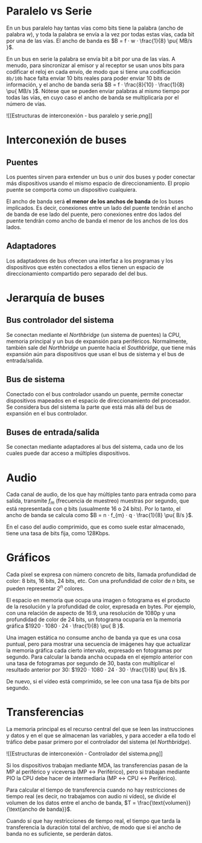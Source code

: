 
# Paralelo vs Serie

En un bus paralelo hay tantas vías como bits tiene la palabra (ancho de palabra $w$), y toda la palabra se envía a la vez por todas estas vías, cada bit por una de las vías. El ancho de banda es $B = f · w · \frac{1}{8} \pu{ MB/s }$.

En un bus en serie la palabra se envía bit a bit por una de las vías. A menudo, para sincronizar al emisor y al receptor se usan unos bits para codificar el reloj en cada envío, de modo que si tiene una codificación `8b/10b` hace falta enviar 10 bits reales para poder enviar 10 bits de información, y el ancho de banda sería $B = f · \frac{8}{10} · \frac{1}{8} \pu{ MB/s }$. Nótese que se pueden enviar palabras al mismo tiempo por todas las vías, en cuyo caso el ancho de banda se multiplicaría por el número de vías.

![[Estructuras de interconexión - bus paralelo y serie.png]]

# Interconexión de buses

## Puentes

Los puentes sirven para extender un bus o unir dos buses y poder conectar más dispositivos usando el mismo espacio de direccionamiento. El propio puente se comporta como un dispositivo cualquiera.

El ancho de banda será **el menor de los anchos de banda** de los buses implicados. Es decir, conexiones entre un lado del puente tendrán el ancho de banda de ese lado del puente, pero conexiones entre dos lados del puente tendrán como ancho de banda el menor de los anchos de los dos lados.
## Adaptadores

Los adaptadores de bus ofrecen una interfaz a los programas y los dispositivos que estén conectados a ellos tienen un espacio de direccionamiento compartido pero separado del del bus.

# Jerarquía de buses

## Bus controlador del sistema

Se conectan mediante el *Northbridge* (un sistema de puentes) la CPU, memoria principal y un bus de expansión para periféricos. Normalmente, también sale del *Northbridge* un puente hacia el *Southbridge*, que tiene más expansión aún para dispositivos que usan el bus de sistema y el bus de entrada/salida.

## Bus de sistema

Conectado con el bus controlador usando un puente, permite conectar dispositivos mapeados en el espacio de direccionamiento del procesador. Se considera bus del sistema la parte que está más allá del bus de expansión en el bus controlador.

## Buses de entrada/salida

Se conectan mediante adaptadores al bus del sistema, cada uno de los cuales puede dar acceso a múltiples dispositivos.

# Audio

Cada canal de audio, de los que hay múltiples tanto para entrada como para salida, transmite $f_{m}$ (frecuencia de muestreo) muestras por segundo, que está representada con $q$ bits (usualmente 16 o 24 bits). Por lo tanto, el ancho de banda se calcula como $B = n · f_{m} · q · \frac{1}{8} \pu{ B/s }$.

En el caso del audio comprimido, que es como suele estar almacenado, tiene una tasa de bits fija, como 128Kbps.

# Gráficos

Cada píxel se expresa con número concreto de bits, llamada profundidad de color: 8 bits, 16 bits, 24 bits, etc. Con una profundidad de color de $n$ bits, se pueden representar $2^{n}$ colores.

El espacio en memoria que ocupa una imagen o fotograma es el producto de la resolución y la profundidad de color, expresada en bytes. Por ejemplo, con una relación de aspecto de 16:9, una resolución de 1080p y una profundidad de color de 24 bits, un fotograma ocuparía en la memoria gráfica $1920 · 1080 · 24 · \frac{1}{8} \pu{ B }$.

Una imagen estática no consume ancho de banda ya que es una cosa puntual, pero para mostrar una secuencia de imágenes hay que actualizar la memoria gráfica cada cierto intervalo, expresado en fotogramas por segundo. Para calcular la banda ancha ocupada en el ejemplo anterior con una tasa de fotogramas por segundo de 30, basta con multiplicar el resultado anterior por 30: $1920 · 1080 · 24 · 30 · \frac{1}{8} \pu{ B/s }$. 

De nuevo, si el vídeo está comprimido, se lee con una tasa fija de bits por segundo.

# Transferencias

La memoria principal es el recurso central del que se leen las instrucciones y datos y en el que se almacenan las variables, y para acceder a ella todo el tráfico debe pasar primero por el controlador del sistema (el *Northbridge*).

![[Estructuras de interconexión - Controlador del sistema.png]]

Si los dispositivos trabajan mediante MDA, las transferencias pasan de la MP al periférico y viceversa ($\mathrm{MP \leftrightarrow Periférico}$), pero si trabajan mediante PIO la CPU debe hacer de intermediaria ($\mathrm{MP \leftrightarrow CPU \leftrightarrow Periférico}$).

Para calcular el tiempo de transferencia cuando no hay restricciones de tiempo real (es decir, no trabajamos con audio ni vídeo), se divide el volumen de los datos entre el ancho de banda, $T = \frac{\text{volumen}}{\text{ancho de banda}}$.

Cuando sí que hay restricciones de tiempo real, el tiempo que tarda la transferencia la duración total del archivo, de modo que si el ancho de banda no es suficiente, se perderán datos.